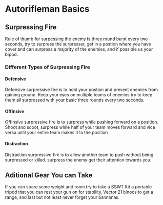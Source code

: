 # Autorifleman Basics

## Surpressing Fire
Rule of thumb for surpessing the enemy is three round burst every two seconds, try to surpress the surpresser, get in a postion where you have cover and can surpress a majority of the enemies, and if possible us your bipod.

### Different Types of Surpressing Fire

#### Defensive
Defensive surpressive fire is to hold your postion and prevent enemies from gaining ground. Keep your eyes on multiple teams of enemies try to keep them all surpressed with your basic three rounds every two seconds.

#### Offinsive
Offinsive surpressive fire is to surpress while pushing forward on a position. Shoot and scoot, surpress while half of your team moves forward and vice versa until your entire team makes it to the position

#### Distraction
Distraction surpressive fire is to allow another team to push without being surpressed or killed. surpress the enemy get their attention towards you.

## Aditional Gear You can Take
If you can spare some weight and room try to take a SSWT Kit a portable tripod that you can rest your gun on for stability, Vector 21 binocs to get a range, and last but not least never forget your bannanas.